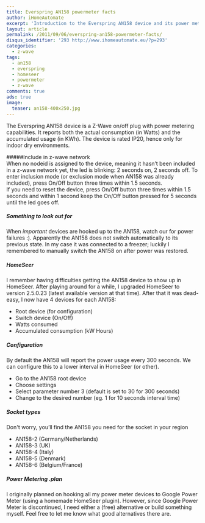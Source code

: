 ```yaml
---
title: Everspring AN158 powermeter facts
author: iHomeAutomate
excerpt: 'Introduction to the Everspring AN158 device and its power metering features'
layout: article
permalink: /2011/09/06/everspring-an158-powermeter-facts/
disqus_identifier: '293 http://www.ihomeautomate.eu/?p=293'
categories:
  - z-wave
tags:
  - an158
  - everspring
  - homeseer
  - powermeter
  - z-wave
comments: true
ads: true
image:
  teaser: an158-400x250.jpg
---
```

The Everspring AN158 device is a Z-Wave on/off plug with power metering capabilities. It reports both the actual consumption (in Watts) and the accumulated usage (in KWh). The device is rated IP20, hence only for indoor dry environments.

#####Include in z-wave network  
When no nodeid is assigned to the device, meaning it hasn&#8217;t been included in a z-wave network yet, the led is blinking: 2 seconds on, 2 seconds off. To enter inclusion mode (or exclusion mode when AN158 was already included), press On/Off button three times within 1.5 seconds.  
If you need to reset the device, press On/Off button three times within 1.5 seconds and within 1 second keep the On/Off button pressed for 5 seconds until the led goes off.

##### Something to look out for  
When *important* devices are hooked up to the AN158, watch our for power failures :). Apparently the AN158 does not switch automatically to its previous state. In my case it was connected to a freezer; luckily I remembered to manually switch the AN158 on after power was restored.

##### HomeSeer  
I remember having difficulties getting the AN158 device to show up in HomeSeer. After playing around for a while, I upgraded HomeSeer to version 2.5.0.23 (latest available version at that time). After that it was dead-easy, I now have 4 devices for each AN158:

  * Root device (for configuration)
  * Switch device (On/Off)
  * Watts consumed
  * Accumulated consumption (kW Hours)

##### Configuration  
By default the AN158 will report the power usage every 300 seconds. We can configure this to a lower interval in HomeSeer (or other).

  * Go to the AN158 root device
  * Choose settings
  * Select parameter number 3 (default is set to 30 for 300 seconds)
  * Change to the desired number (eg. 1 for 10 seconds interval time)

##### Socket types  
Don't worry, you&#8217;ll find the AN158 you need for the socket in your region

  * AN158-2 (Germany/Netherlands)
  * AN158-3 (UK)
  * AN158-4 (Italy)
  * AN158-5 (Denmark)
  * AN158-6 (Belgium/France)

##### Power Metering .plan  
I originally planned on hooking all my power meter devices to Google Power Meter (using a homemade HomeSeer plugin). However, since Google Power Meter is discontinued, I need either a (free) alternative or build something myself. Feel free to let me know what good alternatives there are.
